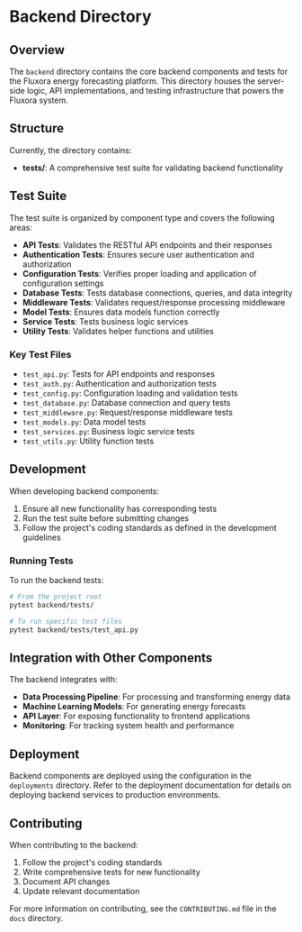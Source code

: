 # Backend Directory

## Overview

The `backend` directory contains the core backend components and tests for the Fluxora energy forecasting platform. This directory houses the server-side logic, API implementations, and testing infrastructure that powers the Fluxora system.

## Structure

Currently, the directory contains:

- **tests/**: A comprehensive test suite for validating backend functionality

## Test Suite

The test suite is organized by component type and covers the following areas:

- **API Tests**: Validates the RESTful API endpoints and their responses
- **Authentication Tests**: Ensures secure user authentication and authorization
- **Configuration Tests**: Verifies proper loading and application of configuration settings
- **Database Tests**: Tests database connections, queries, and data integrity
- **Middleware Tests**: Validates request/response processing middleware
- **Model Tests**: Ensures data models function correctly
- **Service Tests**: Tests business logic services
- **Utility Tests**: Validates helper functions and utilities

### Key Test Files

- `test_api.py`: Tests for API endpoints and responses
- `test_auth.py`: Authentication and authorization tests
- `test_config.py`: Configuration loading and validation tests
- `test_database.py`: Database connection and query tests
- `test_middleware.py`: Request/response middleware tests
- `test_models.py`: Data model tests
- `test_services.py`: Business logic service tests
- `test_utils.py`: Utility function tests

## Development

When developing backend components:

1. Ensure all new functionality has corresponding tests
2. Run the test suite before submitting changes
3. Follow the project's coding standards as defined in the development guidelines

### Running Tests

To run the backend tests:

```bash
# From the project root
pytest backend/tests/

# To run specific test files
pytest backend/tests/test_api.py
```

## Integration with Other Components

The backend integrates with:

- **Data Processing Pipeline**: For processing and transforming energy data
- **Machine Learning Models**: For generating energy forecasts
- **API Layer**: For exposing functionality to frontend applications
- **Monitoring**: For tracking system health and performance

## Deployment

Backend components are deployed using the configuration in the `deployments` directory. Refer to the deployment documentation for details on deploying backend services to production environments.

## Contributing

When contributing to the backend:

1. Follow the project's coding standards
2. Write comprehensive tests for new functionality
3. Document API changes
4. Update relevant documentation

For more information on contributing, see the `CONTRIBUTING.md` file in the `docs` directory.

